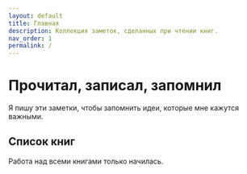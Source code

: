 ```yaml
---
layout: default
title: Главная
description: Коллекция заметок, сделанных при чтении книг.
nav_order: 1
permalink: /
---
```


# Прочитал, записал, запомнил

Я пишу эти заметки, чтобы запомнить идеи, которые мне кажутся важными.

## Список книг

Работа над всеми книгами только начилась.
